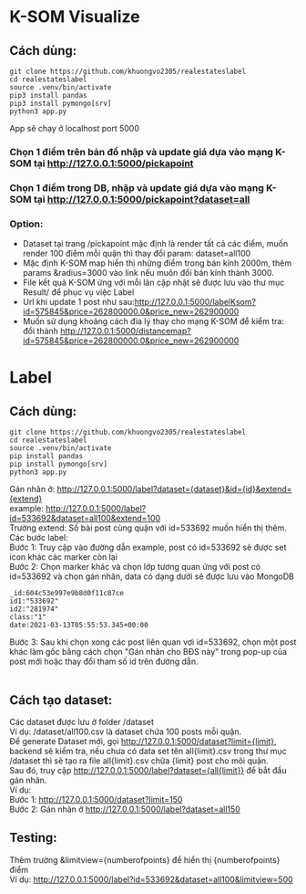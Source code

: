 # K-SOM Visualize
## Cách dùng:
```
git clone https://github.com/khuongvo2305/realestateslabel
cd realestateslabel
source .venv/bin/activate
pip3 install pandas
pip3 install pymongo[srv]
python3 app.py
```
App sẽ chạy ở localhost port 5000
### Chọn 1 điểm trên bản đồ nhập và update giá dựa vào mạng K-SOM tại http://127.0.0.1:5000/pickapoint
### Chọn 1 điểm trong DB, nhập và update giá dựa vào mạng K-SOM tại http://127.0.0.1:5000/pickapoint?dataset=all
### Option: 
- Dataset tại trang /pickapoint mặc định là render tất cả các điểm, muốn render 100 điểm mỗi quận  thì thay đổi param: dataset=all100
- Mặc định K-SOM map hiển thị những điểm trong bán kính 2000m, thêm params &radius=3000 vào link nếu muôn đổi bán kính thành 3000.
- File kết quả K-SOM ứng với mỗi lân cập nhật sẽ được lưu vào thư mục Result/ để phục vụ việc Label
- Url khi update 1 post như sau:http://127.0.0.1:5000/labelKsom?id=575845&price=262800000.0&price_new=262900000
- Muốn sử dụng khoảng cách đia lý thay cho mạng K-SOM để kiểm tra: đổi thành http://127.0.0.1:5000/distancemap?id=575845&price=262800000.0&price_new=262900000


# Label
## Cách dùng:
```
git clone https://github.com/khuongvo2305/realestateslabel
cd realestateslabel
source .venv/bin/activate
pip install pandas
pip install pymongo[srv]
python3 app.py
```
Gán nhãn ở: http://127.0.0.1:5000/label?dataset={dataset}&id={id}&extend={extend} <br>
example: http://127.0.0.1:5000/label?id=533692&dataset=all100&extend=100<br>
Trường extend: Số bài post cùng quận với id=533692 muốn hiển thị thêm.
Các bước label:<br>
Bước 1: Truy cập vào đường dẫn example, post có id=533692 sẽ được set icon khác các marker còn lại<br>
Bước 2: Chọn marker khác và chọn lớp tương quan ứng với post có id=533692 và chọn gán nhãn, data có dạng dưới sẽ được lưu vào MongoDB<br>
```
_id:604c53e997e9b8d0f11c87ce
id1:"533692"
id2:"281974"
class:"1"
date:2021-03-13T05:55:53.345+00:00
```
Bước 3: Sau khi chọn xong các post liên quan vơi id=533692, chọn một post khác làm gốc bằng cách chọn "Gán nhãn cho BĐS này" trong pop-up của post mới hoặc thay đổi tham số id trên đường dẫn.<br>
<br>
## Cách tạo dataset:<br>
Các dataset được lưu ở folder /dataset<br>
Ví dụ: /dataset/all100.csv là dataset chứa 100 posts mỗi quận.<br>
Để generate Dataset mới, gọi http://127.0.0.1:5000/dataset?limit={limit}, backend sẽ kiểm tra, nếu chưa có data set tên all{limit}.csv trong thư mục /dataset thì sẽ tạo ra file all{limit}.csv chứa {limit} post cho môi quận.<br>
Sau đó, truy cập http://127.0.0.1:5000/label?dataset={all{limit}} để bắt đầu gán nhãn.<br>
Ví dụ:<br>
Bước 1: http://127.0.0.1:5000/dataset?limit=150 <br>
Bước 2: Gán nhãn ở http://127.0.0.1:5000/label?dataset=all150
<br>
## Testing:<br>
Thêm trường &limitview={numberofpoints} để hiển thị {numberofpoints} điểm<br>
Ví dụ: http://127.0.0.1:5000/label?id=533692&dataset=all100&limitview=500

